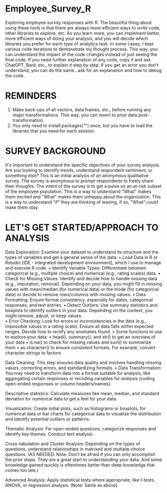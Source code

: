 # Employee_Survey_R
Exploring employee survey responses with R. The beautiful thing about using these tools is that there are always more efficient ways to write code, other libraries to explore, etc.  As you learn more, you can implement better, more efficient ways of doing your analysis, and you will decide which libraries you prefer for each type of analytics task. In some cases, I kept various code iterations to demonstrate my thought process. This way, you can understand the impact of the code changes instead of just seeing the final code.  If you need further explanation of any code, copy it and ask ChatGPT, Bard, etc., to explain it step by step.  If you get an error you don't understand, you can do the same…ask for an explanation and how to debug the code. 

# REMINDERS
1. Make back-ups of all vectors, data frames, etc., before running any major transformations. This way, you can revert to prior data post-transformation.  
2. You only need to install.packages("") once, but you have to load the libraries that you need for each session.

# SURVEY BACKGROUND
It's important to understand the specific objectives of your survey analysis. Are you looking to identify trends, understand respondent sentiment, or something else? This is an initial analysis of an anonymous qualitative survey.  The survey is anonymous to prompt respondents to freely share their thoughts. The intent of the survey is to get a pulse on an at-risk subset of the employee population. This is a way to understand "What" makes them excited and "What" makes them unhappy about the organization. This is a way to understand "if" they are thinking of leaving, if so, "What" could make them stay.  

# LET'S GET STARTED/APPROACH TO ANALYSIS
Data Exploration: Examine your dataset to understand its structure and the types of variables and get a general sense of the data.
•	Load Data in R or Rstudio [IDE - integrated development environment], which I use to manage and execute R code.
•	Identify Variable Types: Differentiate between categorical (e.g., multiple choice) and numerical (e.g., rating scales) data.
•	Check for Missing Values: Identify and decide how to handle missing data (e.g., imputation, removal). Depending on your data, you might fill in missing values with mean/median (for numerical data) or the     mode (for categorical data) or decide to remove rows/columns with missing values.
•	Data Formatting: Ensure format consistency, especially for dates, categorical responses, and text entries.
•	Detect Outliers: Use summary statistics and boxplots to identify outliers in your data. Depending on the context, you might remove, adjust, or keep values.  
•	Error Checking: Look for errors or inconsistencies in the data (e.g., impossible values in a rating scale). Ensure all data falls within expected ranges. Decide how to rectify any anomalies found.
•	Some functions to use to explore your data: 
•	head(), summary(), and str() to get an overview of your data
•	is.na() to check for missing values and sum() to summarize them
•	as.character() to ensure consistent formats. For example, convert character strings to factors

Data Cleaning: This step ensures data quality and involves handling missing values, correcting errors, and standardizing formats.
•	Data Transformation: You may need to transform data into a format suitable for analysis, like aggregating certain responses or recoding variables for analysis (coding open-ended responses or column           headers/names).  

Descriptive statistics: Calculate measures like mean, median, and standard deviation for numerical data to get a feel for your data.

Visualization: Create initial plots, such as histograms or boxplots, for numerical data or bar charts for categorical data to visualize the distribution and identify potential outliers or patterns.

Thematic Analysis: For open-ended questions, categorize responses and identify key themes. Conduct text analysis.

Cross-tabulation and Cluster Analysis: Depending on the types of questions, understand relationships in matrixed and multiple-choice questions. (AS NEEDED. Note: Don't be afraid if you can only accomplish the prior steps.  They are a great start to understanding your data.  And some knowledge gained quickly is oftentimes better than deep knowledge that comes too late.)

Advanced Analysis: Apply statistical tests where appropriate, like t-tests, ANOVA, or regression analysis. (Note: Same as above)

